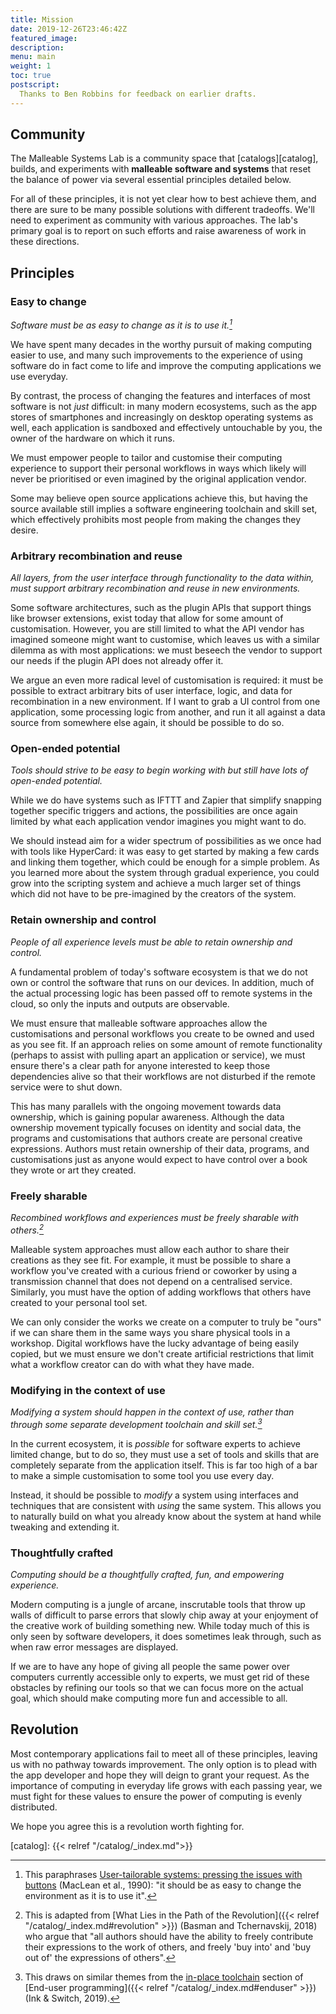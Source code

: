 ```yaml
---
title: Mission
date: 2019-12-26T23:46:42Z
featured_image:
description:
menu: main
weight: 1
toc: true
postscript:
  Thanks to Ben Robbins for feedback on earlier drafts.
---
```


## Community

The Malleable Systems Lab is a community space that [catalogs][catalog], builds,
and experiments with **malleable software and systems** that reset the balance
of power via several essential principles detailed below.

For all of these principles, it is not yet clear how to best achieve them, and
there are sure to be many possible solutions with different tradeoffs. We'll
need to experiment as community with various approaches. The lab's
primary goal is to report on such efforts and raise awareness of work in these
directions.

## Principles

### Easy to change

_Software must be as easy to change as it is to use it.[^1]_

We have spent many decades in the worthy pursuit of making computing easier to
use, and many such improvements to the experience of using software do in fact
come to life and improve the computing applications we use everyday.

By contrast, the process of changing the features and interfaces of most
software is not _just_ difficult: in many modern ecosystems, such as
the app stores of smartphones and increasingly on desktop operating systems as
well, each application is sandboxed and effectively untouchable by you, the
owner of the hardware on which it runs.

We must empower people to tailor and customise their computing experience to
support their personal workflows in ways which likely will never be
prioritised or even imagined by the original application vendor.

Some may believe open source applications achieve this, but having the source
available still implies a software engineering toolchain and skill set, which
effectively prohibits most people from making the changes they desire.

### Arbitrary recombination and reuse

_All layers, from the user interface through functionality to the data
within, must support arbitrary recombination and reuse in new environments._

Some software architectures, such as the plugin APIs that support things like
browser extensions, exist today that allow for some amount of customisation.
However, you are still limited to what the API vendor has imagined someone might
want to customise, which leaves us with a similar dilemma as with most
applications: we must beseech the vendor to support our needs if the plugin API
does not already offer it.

We argue an even more radical level of customisation is required: it must be
possible to extract arbitrary bits of user interface, logic, and data for
recombination in a new environment. If I want to grab a UI control from one
application, some processing logic from another, and run it all against a data
source from somewhere else again, it should be possible to do so.

### Open-ended potential

_Tools should strive to be easy to begin working with but still have lots of
open-ended potential._

While we do have systems such as IFTTT and Zapier that simplify snapping
together specific triggers and actions, the possibilities are once again limited
by what each application vendor imagines you might want to do.

We should instead aim for a wider spectrum of possibilities as we once had with
tools like HyperCard: it was easy to get started by making a few cards and
linking them together, which could be enough for a simple problem. As you
learned more about the system through gradual experience, you could grow into
the scripting system and achieve a much larger set of things which did not have
to be pre-imagined by the creators of the system.

### Retain ownership and control

_People of all experience levels must be able to retain ownership and control._

A fundamental problem of today's software ecosystem is that we do not own or
control the software that runs on our devices. In addition, much of the actual
processing logic has been passed off to remote systems in the cloud, so only the
inputs and outputs are observable.

We must ensure that malleable software approaches allow the customisations and
personal workflows you create to be owned and used as you see fit. If an
approach relies on some amount of remote functionality (perhaps to assist with
pulling apart an application or service), we must ensure there's a clear path
for anyone interested to keep those dependencies alive so that their workflows
are not disturbed if the remote service were to shut down.

This has many parallels with the ongoing movement towards data ownership, which
is gaining popular awareness. Although the data ownership movement typically
focuses on identity and social data, the programs and customisations that
authors create are personal creative expressions. Authors must retain ownership
of their data, programs, and customisations just as anyone would
expect to have control over a book they wrote or art they created.

### Freely sharable

_Recombined workflows and experiences must be freely sharable with others.[^2]_

Malleable system approaches must allow each author to share their creations as
they see fit. For example, it must be possible to share a workflow you've
created with a curious friend or coworker by using a transmission channel that
does not depend on a centralised service. Similarly, you must have the option of
adding workflows that others have created to your personal tool set.

We can only consider the works we create on a computer to truly be "ours" if we
can share them in the same ways you share physical tools in a workshop. Digital
workflows have the lucky advantage of being easily copied, but we must ensure we
don't create artificial restrictions that limit what a workflow creator can do
with what they have made.

### Modifying in the context of use

_Modifying a system should happen in the context of use, rather than through
some separate development toolchain and skill set.[^3]_

In the current ecosystem, it is _possible_ for software experts to achieve
limited change, but to do so, they must use a set of tools and skills that are
completely separate from the application itself. This is far too high of a bar
to make a simple customisation to some tool you use every day.

Instead, it should be possible to _modify_ a system using interfaces and
techniques that are consistent with _using_ the same system. This allows you to
naturally build on what you already know about the system at hand while tweaking
and extending it.

### Thoughtfully crafted

_Computing should be a thoughtfully crafted, fun, and empowering experience._

Modern computing is a jungle of arcane, inscrutable tools that throw up walls of
difficult to parse errors that slowly chip away at your enjoyment of the
creative work of building something new. While today much of this is only seen
by software developers, it does sometimes leak through, such as when raw error
messages are displayed.

If we are to have any hope of giving all people the same power over computers
currently accessible only to experts, we must get rid of these obstacles by
refining our tools so that we can focus more on the actual goal, which should
make computing more fun and accessible to all.

## Revolution

Most contemporary applications fail to meet all of these principles, leaving us
with no pathway towards improvement. The only option is to plead with the app
developer and hope they will deign to grant your request. As the importance of
computing in everyday life grows with each passing year, we must fight for these
values to ensure the power of computing is evenly distributed.

We hope you agree this is a revolution worth fighting for.

[catalog]: {{< relref "/catalog/_index.md">}}

[^1]: This paraphrases [User-tailorable systems: pressing the issues with
buttons](https://dl.acm.org/citation.cfm?doid=97243.97271) (MacLean et al.,
1990): "it should be as easy to change the environment as it is to use it".
[^2]: This is adapted from [What Lies in the Path of the Revolution]({{< relref
"/catalog/_index.md#revolution" >}}) (Basman and Tchernavskij, 2018) who argue
that "all authors should have the ability to freely contribute their expressions
to the work of others, and freely 'buy into' and 'buy out of' the expressions
of others".
[^3]: This draws on similar themes from the [in-place
toolchain](https://www.inkandswitch.com/end-user-programming.html#in-place-toolchain)
section of [End-user programming]({{< relref "/catalog/_index.md#enduser" >}})
(Ink & Switch, 2019).
